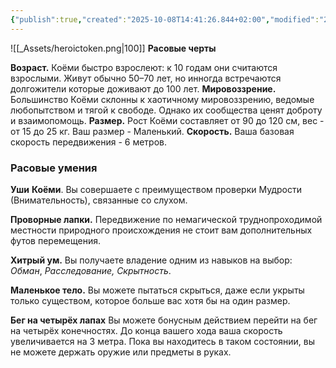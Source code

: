 ```yaml
---
{"publish":true,"created":"2025-10-08T14:41:26.844+02:00","modified":"2025-10-09T00:04:59.686+02:00","tags":["расы"],"cssclasses":""}
---
```



![[_Assets/heroictoken.png|100]]
**Расовые черты**

**Возраст.** Коёми быстро взрослеют: к 10 годам они считаются взрослыми. Живут обычно 50–70 лет, но инногда встречаются долгожители которые доживают до 100 лет.
**Мировоззрение.** Большинство Коёми склонны к хаотичному мировоззрению, ведомые любопытством и тягой к свободе. Однако их сообщества ценят доброту и взаимопомощь.
**Размер.** Рост Коёми составляет от 90 до 120 см, вес - от 15 до 25 кг. Ваш размер - Маленький.
**Скорость.** Ваша базовая скорость передвижения - 6 метров.

### Расовые умения
**Уши** **Коёми**. Вы совершаете с преимуществом проверки Мудрости (Внимательность), связанные со слухом.

**Проворные лапки.** Передвижение по немагической труднопроходимой местности природного происхождения не стоит вам дополнительных футов перемещения.

**Хитрый ум.** Вы получаете владение одним из навыков на выбор: _Обман_, _Расследование,_ _Скрытность_.

**Маленькое тело.** Вы можете пытаться скрыться, даже если укрыты только существом, которое больше вас хотя бы на один размер.

**Бег на четырёх лапах** Вы можете бонусным действием перейти на бег на четырёх конечностях. До конца вашего хода ваша скорость увеличивается на 3 метра. Пока вы находитесь в таком состоянии, вы не можете держать оружие или предметы в руках.



